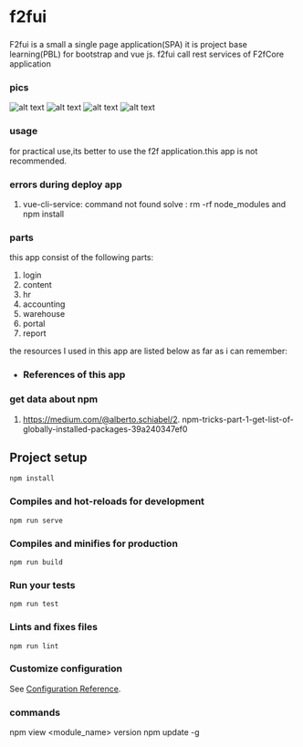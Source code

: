# f2fui
### 
F2fui is a small a single page application(SPA) 
it is project base learning(PBL) for bootstrap and vue js.
f2fui call rest services of F2fCore application
### pics
![alt text](f2f_ui_1.jpg?raw=true)
![alt text](f2f_ui_2.jpg?raw=true)
![alt text](f2f_ui_3.jpg?raw=true)
![alt text](f2f_ui_4.jpg?raw=true)

### usage 
for practical use,its better to use  the f2f application.this app is not recommended.

### errors during deploy app
1.  vue-cli-service: command not found
    solve : rm -rf node_modules and npm install


### parts
this app consist of the following parts:
1. login
2. content
3. hr
4. accounting
5. warehouse
6. portal
7. report

the resources I used in this app are listed below as far as i can remember:
- ### References of this app


### get data about npm
1. https://medium.com/@alberto.schiabel/2.  npm-tricks-part-1-get-list-of-globally-installed-packages-39a240347ef0


## Project setup
```
npm install
```

### Compiles and hot-reloads for development
```
npm run serve
```

### Compiles and minifies for production
```
npm run build
```

### Run your tests
```
npm run test
```

### Lints and fixes files
```
npm run lint
```

### Customize configuration
See [Configuration Reference](https://cli.vuejs.org/config/).

### commands
npm view <module_name> version
npm update -g <package>
